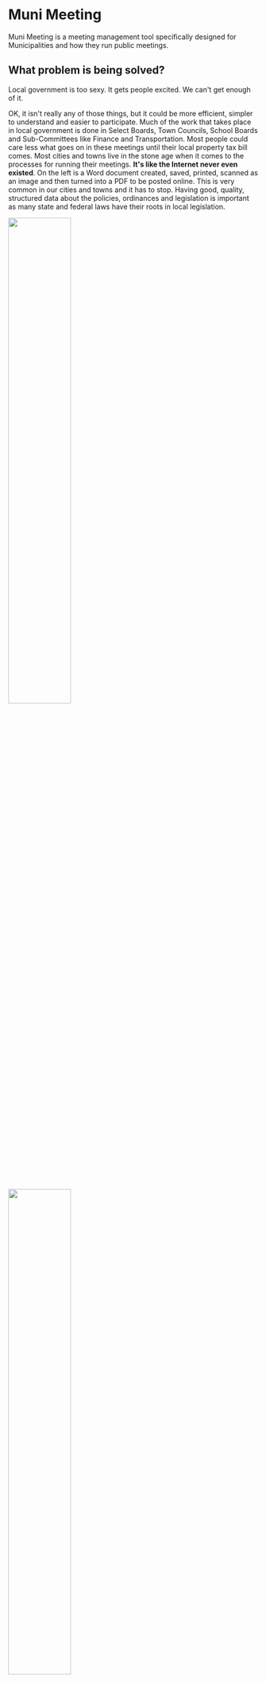 Muni Meeting
============

Muni Meeting is a meeting management tool specifically designed for
Municipalities and how they run public meetings.

What problem is being solved?
----
Local government is too sexy. It gets people excited.
We can't get enough of it.

OK, it isn't really any of those things, but it could be more efficient,
simpler to understand and easier to participate. Much of the work that
takes place in local government is done in Select Boards, Town Councils,
School Boards and Sub-Committees like Finance and Transportation. Most
people could care less what goes on in these meetings until their local
property tax bill comes. Most cities and towns live in the stone age
when it comes to the processes for running their meetings. **It's like
the Internet never even existed**. On the left is a Word document
created, saved, printed, scanned as an image and then turned into a PDF
to be posted online. This is very common in our cities and towns and it
has to stop. Having good, quality, structured data about the policies,
ordinances and legislation is important as many state and federal laws
have their roots in local legislation.

<img width="50%" src="https://www.evernote.com/shard/s131/sh/fe59993b-dfc5-40c8-b8f3-f5d9970b5ec2/8e6a6e631f38dc83e36685120cdd1f4e/res/bc410902-43ba-4815-ae7a-076716934f19/skitch.png"/>
<img width="50%" src="https://www.evernote.com/shard/s131/sh/1471e6d2-662e-493b-887a-00ecffde5adc/82939d95f33bb567a545aa4b5857c52f/res/f0731d63-6f5f-4096-bb2e-b2b57d61d4e3/skitch.png"/>

At NearbyFYI, http://said.nearbyfyi.com we've been working on a set of
tools to collect meeting minutes, agendas and reports from hundreds of
cities and towns in Vermont. We have over 150,000 documents now. We're
doing the best that we can to extract meaningful, structured data from
the blobs of PDFs, Word documents and the most poorly formatted HTML
you've ever seen. We're finding useful, interesting bits of data in this
local legislative soup, data that we think others are interested in
paying for. Vermont Public Radio with their Public Post tool:
http://www.vpr.net/public-post/ is using the information we're finding
to write stories that have been picked up by NPR and the Associated
Press.

We're never going to win the battle though. The upstream source is so
polluted. We need to clean things up. Muni Meeting is an online tool
specifically designed for Municipalities and how they run meetings.

Muni Meeting benefits for cities and towns:
----
* Reduce meeting taker and organizer time
* Real time publishing of notes - zero publish time
* eDelivery of Meeting Packets (Police Officers usually
hand these out manually)
* No need to convert Word docs and flatbed scanner documents to PDF
* View voting histories, profiles
* Record meeting audio via iPhone and Android apps
* Meeting topic trends
* Searchable meetings
* Low-cost or FREE tool
* Open source, open APIs for data
* Useful, structured data and information for analysis

There is a closed source, commercial vendor in this space called
Granicus: http://www.granicus.com/Solutions/Granicus-Open-Platform.aspx.
They build decent tools, they have an API (limited non-public access)
but they create an expensive, closed and complicated tool. It is a tool
designed for larger cities and towns. Towns with closed circuit camera
systems and $40,000,000+ budgets. Most towns in the United States have
fewer than 50,000 residents. These are the towns where a Selectboard
meeting might take place in a library or in a kitchen of a member. These
smaller towns pass important laws and ordinances that are rarely noticed
in our busy lives. **Democracy is happening in public view, but we just
don't see it**.

If you have gotten this far it's likely that you'd be interested in
talking with us about we're hoping to do. We'd love to collaborate with
others on this.

> "My Administration is committed to creating an unprecedented level of
openness in Government. We will work together to ensure the public trust
and establish a system of transparency, public participation, and
collaboration. Openness will strengthen our democracy and promote
efficiency and effectiveness in Government." -- BARACK OBAMA
http://www.whitehouse.gov/the_press_office/TransparencyandOpenGovernment


App Vision, features and goals
----

Muni Meeting SHOULD allow two deployment modes, single user and
multi-tenant. Most of the smaller communities in the United States are
not likely to have the ability and resources to setup and maintain their
own Muni Meeting instances, but those that can should have the ability.

Access to data within Muni Meeting MUST be accessible via APIs and bulk
exporting. A production Muni Meeting instance must not turn public,
programmatic access off.

Standalone Muni Meeting instances MUST be discoverable by other Muni
Meeting instances.

Muni Meeting takes an opinionated approach to how public local
government meetings are run. Each city and town has a unique process but
there is significant overlap to them. Muni Meeting is designed to solve
90% of the overlapping concerns, it is not intended to be tailored for
each specific workflow.

Muni Meeting is designed for the 30,000 cities and towns in the United
States with fewer than 50,000 residents. While it SHOULD and likely will
support the facilitation and meeting process of larger cities and towns,
it isn't intended to address larger, complicated legislative processes.

Meetings can often take place in low/no network connectivity locations,
especially in more rural towns without public WiFi. The Muni Meeting
tools should take this into account and when possible use local storage
so they can be used without network connectivity.

Ideally an API specification and data exchange format for for Open
Meetings develops similiar to what Open311 has done for call center
related activities.

Proposed Models & Roles
----
* **Municipalities** like Watertown, MA or Cambridge, MA have many 
**Organizations**
* **Organizations** like Town Council, School Board, or the Finance 
Committee have many **Members**
* A **Member** can belong to many **Organizations**, like Matt is the 
Chair of the Finance Committee and the Vice-Chair of the Transportation 
Committee
* A **Guest** is someone who attends a **Meeting** but isn't a 
**Member** of the **Organization** running the **Meeting**
* Each **Municipality** has a list of **Administrators** that can 
*create*, *edit* and *manage* **Organizations**, **Meetings** & 
**People**
* Members, Guests and Administrators are all required to have First & 
Last Names
* Members & Administrators must have contact information including 
email, phone and street address
* Guests should have an address and optionally contact information
* Organizations have many meetings
* Organizations have Regular Meetings on a defined schedule
* Each Meeting often has an Information Packet that needs to be 
delivered to Members
* A Meeting follows a Meeting Template or Meeting Script
* Each Organization might have a different Meeting Template
* Each Meeting has many Agenda Items
* Each Agenda Item can have many Attachments like PDFs, Word docs, etc.
* Each Meeting has a Scribe often referred to as a Secretary, Note Taker 
or Minute Taker
* **Motions** are made on some Agenda Items and the Votes of Members are 
recorded
* Each Meeting has **Minutes** which are recorded by the Scribe and are 
often required to be posted publicly

Municipal Meeting Workflow & Process
----
For each Organization Meeting that takes place an Agenda is created,
usually by the Scribe (referred to as the Secretary in most cities). The
Scribe constructs an Agenda that looks very similar to previous meetings
and often they maintain a Template of the Meeting in Microsoft Word so
they can copy it and quickly get a new one created. The Scribe enters a
number of new Agenda Items into the template to create a *DRAFT* Agenda.
Agendas across Municipalities follow a typical structure:

* Call to Order - Bob opened the meeting at 6:32pm.
* Roll Call - Matt: Present, Jason, Present, Chris: Absent
* Executive Session
* Pledge of Allegiance
* Amending of and/or Adoption of prior Minutes - Jason moved to accept 
the October minutes
* Public Comments/Forum - An opportunity for those in attendance to 
speak about non-Agenda Items
* Agenda Items unique to this Meeting - Motions can be made and Votes 
are tallied
* Public Comments/Forum - An opportunity for those in attendance to 
speak about non-Agenda Items
* Closing Remarks
* Meeting Adjourns

The Scribe is responsible for Organizing the Meeting, posting Public
Notices to Newspapers, websites and other Media outlets. When the Agenda
has been set and supporting documents are ready the Scribe will send out
the Meeting Packet to Members of the Organization responsible for the
Meeting. Often this is only done for Selectboard and Town Council
Meetings as the smaller sub-committees don't have the resources to
prepare for Meetings like this. Typically the Scribe hands the Meeting
Packet to a Police Officer who then will physically drive to Members
homes and hand deliver the Meeting Packet.

Organization Members are responsible for reading and preparing for the
coming Meeting, though often many Town Councilors or Selectboard members
will often show up to a Meeting ill-prepared and not having had time to
read the materials until just moments before the Meeting. There are Town
Councilors that fight e-Delivery of Meeting Packets and request that
manual, paper deliver still takes place.

Municipal Government will likely take considerable time to transition to
digital only workflows so any Muni Meeting documents MUST provide
downloadable, printable formats.

The Actual Meeting
----
Meetings typically take place in the evening, usually starting between
6:00-7:00pm. A Meeting is officially *called to order* by the
Chair-Person for the Meeting and the official start time is recorded for
the record. *Roll Call* is usually initialed by the Scribe and is when
Members declare their attendance to the Meeting. A verbal record of
*Present* or *Absent* is recorded by the Scribe. A Scribe typically
takes notes either with paper and pencil or with a computer using
Microsoft Word. In communities of 30,000+ there is often a cable access
feed provided of the larger meetings. Smaller towns and sub-committee
meetings typically have no audio or video recording available.

Typically a Meeting is *called to order* & *roll call* taken only to
have the Meeting move into Executive Session, where the contents of the
meetings are private within the constraints of a states Open Meeting
Laws. After returning from Executive Session (typically 15-60 minutes)
the meeting beings in front of the Public. The *Pledge of Allegiance* is
often performed.

Their is usually an Agenda Item to *review prior minutes* which often
results in no amendments. There are times when Amendments are requested
by Members and the Scribe is responsible for noting them and *adjusting
prior minutes* at a later date.

During the Meeting the Scribe takes notes for each Agenda Item which are
later posted as Meeting Minutes. Typically there is a presentation of
each Agenda Item, either by a Member or Guest who has been either
*requested to speak* or who has requested to speak. Agena Items are
typically set 3 days in advance of a Meeting so that proper public
notice can be provided for those that wish to attend.

Usually the first Agenda Item after the Pledge of Allegiance has been
performed is a Public Comment or Forum period. Each Guest in the
audience is given the opportunity to speak about any topic for a maximum
time period. Typically the time allotted is between 3-5 minutes. Most
Municipalities require that a Guest speaking during Public Forum state
their name and street address. This is usually recorded by the Scribe
but there are often typos and missed information because of challenges
hearing new names and street addresses.

Often a Scribe will refer to Members and Regular Guests by their
initials when taking notes. For example, Matt MacDonald would often be
referenced as (MM) throughout the document.

After a presentation of an Agenda Item from a Guest, the Chair of the
Meeting will typically *open the floor for discussion* among fellow
Members. Members are given the opportunity to *comment* and ask
questions of the Guest presenting. After discussion, the Chair asks if
there are any *motions on this item* to be made. A Member of the
Organization *makes a motion* and waits for it to be *seconded* by
another Member. After *the motion is seconded* a *vote takes place*. If
the motion fails to seconded no vote takes place. When voting, the
Scribe verbally calls out to each Member of the Organization and asks
for their vote of Yay, Nay or Abstain. The Scribe records the vote for
each Member and the Chair of the Meeting announces if the *motion
passes* or the *motion fails*.

This process is repeated until there are no more Agenda Items, the next
public Meeting is announced and the *meeting is adjourned* with the
official time recorded.

The Scribe will often sign or write their name.

Post Meeting Process
----
Meetings are typically created in Microsoft tools like Word or written
by hand on paper. Attachments for supporting materials are typically
PDFs, PowerPoint or Excel documents. The Scribe is often responsible for
converting their Microsoft Word document into a PDF that then needs to
be posted to the web. Often the Scribe doesn't have the technical access
or ability to post to the municipal website. More meeting minutes,
agendas and documents are being posted to the web as HTML documents,
while the text is easier to access the raw meeting text is usually
inaccessible as the templated, wrapper navigation and links are hard to
separate from the minute text.

Often, larger cities using a CMS are able to have index pages
dynamically created, but often the index of prior meetings are managed
by hand in long, large documents that are error prone.

Meeting Minutes are in a **DRAFT** state until they are approved by the 
Members at the following Meeting.

Other Challenges for Municipalities
----
* Most Meeting Minutes are not searchable, few cities or towns have 
useful search systems that index the content within  the PDFs and Word 
documents currently published.
* Most Municipalities have now database of votes from Town Councilors 
and Selectboard members. Citizens are unable to track how their local 
elected officials have voted. There is no record.
* Providing Meeting Packets is a manual process and there are time 
savings to be had.
* Each Scribe takes minutes in differing formats, using different date 
formats and templates.
* No web accessible historical record. Often cities bury this 
information in dark corners of the web.
